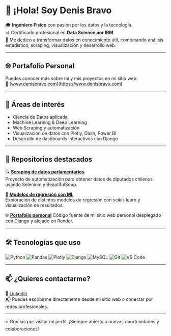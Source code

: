 # 👋 ¡Hola! Soy Denis Bravo

🎓 **Ingeniero Físico** con pasión por los datos y la tecnología.  
📊 Certificado profesional en **Data Science por IBM**.  
🚀 Me dedico a transformar datos en conocimiento útil, combinando análisis estadístico, scraping, visualización y desarrollo web.

---

## 🌐 Portafolio Personal

Puedes conocer más sobre mí y mis proyectos en mi sitio web:  
🔗 [www.denisbravo.com](https://www.denisbravo.com)

---

## 🧠 Áreas de interés

- Ciencia de Datos aplicada
- Machine Learning & Deep Learning
- Web Scraping y automatización
- Visualización de datos con Plotly, Dash, Power BI
- Desarrollo de dashboards interactivos con Django

---

## 📂 Repositorios destacados

🔍 [**Scraping de datos parlamentarios**](https://github.com/1Dnns/Diputados-Data-Chile)  
Proyecto de automatización para obtener datos de diputados chilenos usando Selenium y BeautifulSoup.

🤖 [**Modelos de regresión con ML**](https://github.com/1Dnns/Regression-Projects)  
Exploración de distintos modelos de regresión con scikit-learn y visualización de resultados.

🌐 [**Portafolio personal**](https://github.com/1Dnns/Portafolio) 
Código fuente de mi sitio web personal desplegado con Django y alojado en Render.

---

## 🛠️ Tecnologías que uso

![Python](https://img.shields.io/badge/-Python-3776AB?style=flat-square&logo=python&logoColor=white)
![Pandas](https://img.shields.io/badge/-Pandas-150458?style=flat-square&logo=pandas)
![Plotly](https://img.shields.io/badge/-Plotly-3F4F75?style=flat-square&logo=plotly)
![Django](https://img.shields.io/badge/-Django-092E20?style=flat-square&logo=django)
![MySQL](https://img.shields.io/badge/-MySQL-4479A1?style=flat-square&logo=mysql)
![Git](https://img.shields.io/badge/-Git-F05032?style=flat-square&logo=git)
![VS Code](https://img.shields.io/badge/-VSCode-007ACC?style=flat-square&logo=visual-studio-code)

---

## 📫 ¿Quieres contactarme?

💼 [LinkedIn](https://www.linkedin.com/in/denisbravosoto)  
📬 Puedes escribirme directamente desde mi sitio web o conectar por redes profesionales.

---

⭐ Gracias por visitar mi perfil. ¡Siempre abierto a nuevas oportunidades y colaboraciones!
